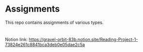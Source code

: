 # Assignments
This repo contains assignments of various types.
#
Notion link: https://gravel-orbit-83b.notion.site/Reading-Project-1-73824e261c8841bca3deb0e05dae2c5a
